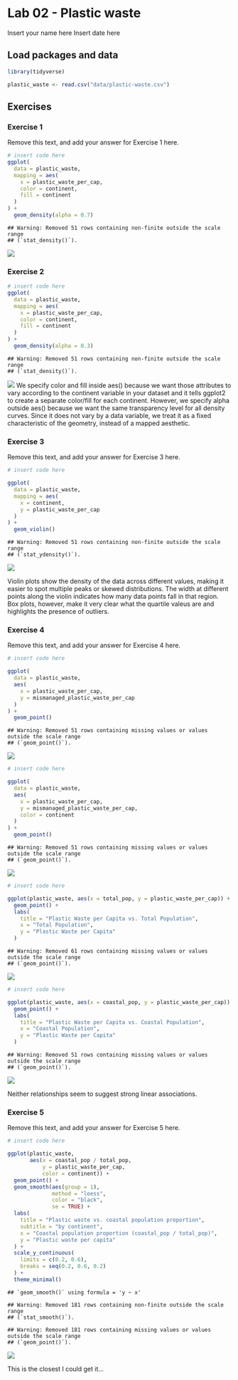 Lab 02 - Plastic waste
================
Insert your name here
Insert date here

## Load packages and data

``` r
library(tidyverse) 
```

``` r
plastic_waste <- read.csv("data/plastic-waste.csv")
```

## Exercises

### Exercise 1

Remove this text, and add your answer for Exercise 1 here.

``` r
# insert code here
ggplot(
  data = plastic_waste,
  mapping = aes(
    x = plastic_waste_per_cap,
    color = continent,
    fill = continent
  )
) +
  geom_density(alpha = 0.7)
```

    ## Warning: Removed 51 rows containing non-finite outside the scale range
    ## (`stat_density()`).

![](lab-02_files/figure-gfm/plastic-waste-continent-1.png)<!-- -->

### Exercise 2

``` r
# insert code here
ggplot(
  data = plastic_waste,
  mapping = aes(
    x = plastic_waste_per_cap,
    color = continent,
    fill = continent
  )
) +
  geom_density(alpha = 0.3)
```

    ## Warning: Removed 51 rows containing non-finite outside the scale range
    ## (`stat_density()`).

![](lab-02_files/figure-gfm/plastic-waste-density-1.png)<!-- --> We
specify color and fill inside aes() because we want those attributes to
vary according to the continent variable in your dataset and it tells
ggplot2 to create a separate color/fill for each continent. However, we
specify alpha outside aes() because we want the same transparency level
for all density curves. Since it does not vary by a data variable, we
treat it as a fixed characteristic of the geometry, instead of a mapped
aesthetic.

### Exercise 3

Remove this text, and add your answer for Exercise 3 here.

``` r
# insert code here

ggplot(
  data = plastic_waste,
  mapping = aes(
    x = continent,
    y = plastic_waste_per_cap
  )
) +
  geom_violin()
```

    ## Warning: Removed 51 rows containing non-finite outside the scale range
    ## (`stat_ydensity()`).

![](lab-02_files/figure-gfm/plastic-waste-violin-1.png)<!-- -->

Violin plots show the density of the data across different values,
making it easier to spot multiple peaks or skewed distributions. The
width at different points along the violin indicates how many data
points fall in that region. Box plots, however, make it very clear what
the quartile valeus are and highlights the presence of outliers.

### Exercise 4

Remove this text, and add your answer for Exercise 4 here.

``` r
# insert code here

ggplot(
  data = plastic_waste,
  aes(
    x = plastic_waste_per_cap,
    y = mismanaged_plastic_waste_per_cap
  )
) +
  geom_point()
```

    ## Warning: Removed 51 rows containing missing values or values outside the scale range
    ## (`geom_point()`).

![](lab-02_files/figure-gfm/plastic-waste-mismanaged-1.png)<!-- -->

``` r
# insert code here

ggplot(
  data = plastic_waste,
  aes(
    x = plastic_waste_per_cap,
    y = mismanaged_plastic_waste_per_cap,
    color = continent
  )
) +
  geom_point()
```

    ## Warning: Removed 51 rows containing missing values or values outside the scale range
    ## (`geom_point()`).

![](lab-02_files/figure-gfm/plastic-waste-mismanaged-continent-1.png)<!-- -->

``` r
# insert code here

ggplot(plastic_waste, aes(x = total_pop, y = plastic_waste_per_cap)) +
  geom_point() +
  labs(
    title = "Plastic Waste per Capita vs. Total Population",
    x = "Total Population",
    y = "Plastic Waste per Capita"
  )
```

    ## Warning: Removed 61 rows containing missing values or values outside the scale range
    ## (`geom_point()`).

![](lab-02_files/figure-gfm/plastic-waste-population-total-1.png)<!-- -->

``` r
# insert code here

ggplot(plastic_waste, aes(x = coastal_pop, y = plastic_waste_per_cap)) +
  geom_point() +
  labs(
    title = "Plastic Waste per Capita vs. Coastal Population",
    x = "Coastal Population",
    y = "Plastic Waste per Capita"
  )
```

    ## Warning: Removed 51 rows containing missing values or values outside the scale range
    ## (`geom_point()`).

![](lab-02_files/figure-gfm/plastic-waste-population-coastal-1.png)<!-- -->

Neither relationships seem to suggest strong linear associations.

### Exercise 5

Remove this text, and add your answer for Exercise 5 here.

``` r
# insert code here

ggplot(plastic_waste, 
       aes(x = coastal_pop / total_pop,
           y = plastic_waste_per_cap,
           color = continent)) +
  geom_point() +
  geom_smooth(aes(group = 1), 
              method = "loess", 
              color = "black", 
              se = TRUE) +
  labs(
    title = "Plastic waste vs. coastal population proportion",
    subtitle = "by continent",
    x = "Coastal population proportion (coastal_pop / total_pop)",
    y = "Plastic waste per capita"
  ) +
  scale_y_continuous(
    limits = c(0.2, 0.6),
    breaks = seq(0.2, 0.6, 0.2)
  ) +
  theme_minimal()
```

    ## `geom_smooth()` using formula = 'y ~ x'

    ## Warning: Removed 181 rows containing non-finite outside the scale range
    ## (`stat_smooth()`).

    ## Warning: Removed 181 rows containing missing values or values outside the scale range
    ## (`geom_point()`).

![](lab-02_files/figure-gfm/recreate-viz-1.png)<!-- -->

This is the closest I could get it…
